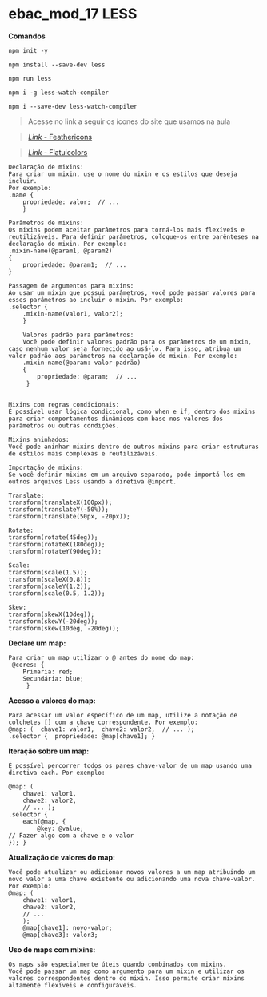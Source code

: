 # ebac_mod_17 LESS

**Comandos**

`npm init -y`

`npm install --save-dev less`

`npm run less`

`npm i -g less-watch-compiler`

`npm i --save-dev less-watch-compiler`



>Acesse no link a  seguir os ícones do site que usamos na aula 

>[*Link* - Feathericons](https://feathericons.com/.)

>[*Link* - Flatuicolors](https://flatuicolors.com/)


```
Declaração de mixins: 
Para criar um mixin, use o nome do mixin e os estilos que deseja incluir. 
Por exemplo: 
.name {  
    propriedade: valor;  // ... 
    }

Parâmetros de mixins: 
Os mixins podem aceitar parâmetros para torná-los mais flexíveis e reutilizáveis. Para definir parâmetros, coloque-os entre parênteses na declaração do mixin. Por exemplo: 
.mixin-name(@param1, @param2) 
{  
    propriedade: @param1;  // ... 
}

Passagem de argumentos para mixins: 
Ao usar um mixin que possui parâmetros, você pode passar valores para esses parâmetros ao incluir o mixin. Por exemplo: 
.selector {  
    .mixin-name(valor1, valor2); 
    }

    Valores padrão para parâmetros: 
    Você pode definir valores padrão para os parâmetros de um mixin, caso nenhum valor seja fornecido ao usá-lo. Para isso, atribua um valor padrão aos parâmetros na declaração do mixin. Por exemplo: 
    .mixin-name(@param: valor-padrão) 
    {  
        propriedade: @param;  // ...
     }


Mixins com regras condicionais: 
É possível usar lógica condicional, como when e if, dentro dos mixins para criar comportamentos dinâmicos com base nos valores dos parâmetros ou outras condições.

Mixins aninhados: 
Você pode aninhar mixins dentro de outros mixins para criar estruturas de estilos mais complexas e reutilizáveis.

Importação de mixins: 
Se você definir mixins em um arquivo separado, pode importá-los em outros arquivos Less usando a diretiva @import.

```
~~~
Translate: 
transform(translateX(100px)); 
transform(translateY(-50%)); 
transform(translate(50px, -20px));
~~~
~~~
Rotate: 
transform(rotate(45deg)); 
transform(rotateX(180deg)); 
transform(rotateY(90deg));
~~~
~~~
Scale: 
transform(scale(1.5)); 
transform(scaleX(0.8)); 
transform(scaleY(1.2)); 
transform(scale(0.5, 1.2));
~~~
~~~
Skew: 
transform(skewX(10deg)); 
transform(skewY(-20deg)); 
transform(skew(10deg, -20deg));
~~~

**Declare um map:**
```
Para criar um map utilizar o @ antes do nome do map:
 @cores: {  
    Primaria: red;  
    Secundária: blue;
     }
```
**Acesso a valores do map:**
```
Para acessar um valor específico de um map, utilize a notação de colchetes [] com a chave correspondente. Por exemplo: 
@map: (  chave1: valor1,  chave2: valor2,  // ... ); 
.selector {  propriedade: @map[chave1]; }

```

**Iteração sobre um map:**
```
É possível percorrer todos os pares chave-valor de um map usando uma diretiva each. Por exemplo: 

@map: (  
    chave1: valor1,  
    chave2: valor2,  
    // ... ); 
.selector {  
    each(@map, {    
        @key: @value;    
// Fazer algo com a chave e o valor  
}); }

```

**Atualização de valores do map:**

```
Você pode atualizar ou adicionar novos valores a um map atribuindo um novo valor a uma chave existente ou adicionando uma nova chave-valor. Por exemplo: 
@map: (  
    chave1: valor1,  
    chave2: valor2,  
    // ... 
    ); 
    @map[chave1]: novo-valor; 
    @map[chave3]: valor3;

```

**Uso de maps com mixins:**
```
Os maps são especialmente úteis quando combinados com mixins. 
Você pode passar um map como argumento para um mixin e utilizar os valores correspondentes dentro do mixin. Isso permite criar mixins altamente flexíveis e configuráveis.
```